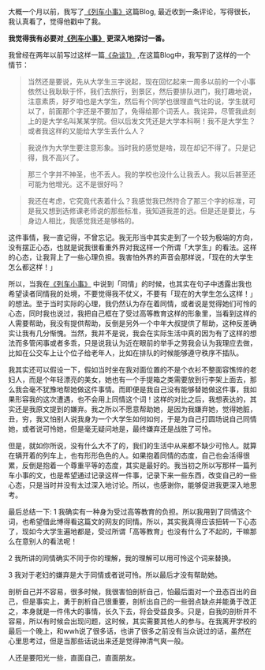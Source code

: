 大概一个月以前，我写了[《列车小事》](http://hktkdy.com/2015/07/10/201507/071002/ )这篇Blog, 最近收到一条评论，写得很长，我认真看了，觉得他戳中了我。

**我觉得我有必要对[《列车小事》](http://hktkdy.com/2015/07/10/201507/071002/ ) 更深入地探讨一番。**





我曾经在两年以前写过这样一篇[《杂谈1》](http://blog.sina.com.cn/s/blog_63a3d9b70101byj5.html) ,在这篇Blog中，我写到了这样的一个情节：

>当然还是要说，先从大学生三字说起，现在回忆起来一周多以前的一个小事依然让我耿耿于怀，我们去旅行，到景区，然后要排队进门，我打趣地说，注意素质，好歹咱也是大学生，然后有个同学也很理直气壮的说，学生就可以了，前面那个字还是不要加了，免得给那个词丢人。我诧异，尽管我此刻上的是大学名叫某某学院。但以后发文凭还是大学本科啊！我不是大学生？或者我这样的又能给大学生丢什么人？

>我说作为大学生要注意形象。当时我的感觉是啥，现在却记不得了。只是记得，我不高兴了。

>那三个字并不神圣，也不丢人。我的学校也没什么让我丢人。我以后甚至还可能为他增光。这不是很好吗？

>我还在考虑，它究竟代表着什么？我感觉我已然符合了那三个字的标准，可是我又想到选修课老师说的那些标准，我知道我差的远。但是还是要比，与身边人相比，我感觉我还是够格的。

这件事情，我一直记得，不曾忘记。我无形当中其实走到了一个较为极端的方向，没有摆正心态，也就是说我很看重外界对我这样一个所谓「大学生」的看法。这样的心态，让我背上了一些心理负担。我害怕外界的声音会那样说，「现在的大学生怎么都这样！」



所以，当我在[《列车小事》](http://hktkdy.com/2015/07/10/201507/071002/ ) 中说到「同情」的时候，也其实在句子中透露出我也希望读者同情我的处境，不要觉得我不仗义，不要有「现在的大学生怎么这样！」的想法。至于当时实际的心理，我仍然认为存在着同情，或者说是觉得她们可怜的心态，同时我也说过，我把自己框在了受过高等教育这样的形象里，当看到这样的人需要帮助，我没有提供帮助，反倒是另外一个中年大叔提供了帮助，这种反差确实让我有几分惭愧。当然，我并不是说，我会在实际生活中真的因为有了这样的想法而多管闲事或者多乖，只是说我认为近在眼前的举手之劳我会认为我理应去做，比如在公交车上让个位子给老年人，比如在排队的时候能够遵守秩序不插队。

我其实还可以假设一下，假如当时坐在我对面位置的不是个衣衫不整面容憔悴的老妇人，而是个年轻漂亮的美女，她也有一个手提箱之类需要放到行李架上面去，那么我会毫不犹豫地帮她做这件事情。而即便是我自己没有能够替她做这件事，我如果形容我的这次遭遇，也不会用上同情这个词！这样的对比之后，我想表达的，其实还是我原文提到的嫌弃。我之所以不愿意帮助她，是因为我嫌弃她，觉得她脏，丑，穷，我又怕别人说我身为一个大学生如何如何，于是为自己打圆场说自己同情她，或者说可怜她，但是毫无疑问地是，最终嫌弃还是战胜了可怜。

但是，就如你所说，没有什么大不了的，我们的生活中从来都不缺少可怜人。就算在辆开着的列车上，也有形形色色的人。如果抱着同情的态度，自己也会活得很累，反倒是抱着一个尊重平等的态度，其实是最好的。我当初之所以写那样一篇列车小事的文，也是希望通过记录这样一件事，记录下来一些东西，改变自己的一些心态，只是当时并没有太过深入地讨论。所以，也感谢你，能够促进我更深入地思考。

最后总结一下:
1 我确实有一种身为受过高等教育的负担。所以我用到了同情这个词，也希望借此博得看这篇文的网友的同情。所以，其实我真得应该扭转一下心态了，现如今大学生遍地都是，受过所谓「高等教育」也没有什么了不起的，干嘛那么在意别人的看法呢！

2 我所讲的同情确实不同于你的理解，我的理解可以用可怜这个词来替换。

3 我对于老妇的嫌弃是大于同情或者说可怜。所以最后才没有帮助她。

剖析自己并不容易，很多时候，我很害怕剖析自己，怕最后面对一个丑态百出的自己，但是事实上，勇于剖析自己很重要，剖析出自己的一些弱点缺点并能勇于改正之，本身就是一件伟大的事情，长久下去，将会受益良多。只是，自我的剖析并不容易，所以有时候会出现问题，这时候，其实需要其他人的参与。在我离开学校的最后一个晚上，和wwh说了很多话，也讲了很多之前没有当众说过的话，虽然在心里思考过，但是当那些话说出来还是觉得神清气爽一般。

人还是要阳光一些，直面自己，直面朋友。

